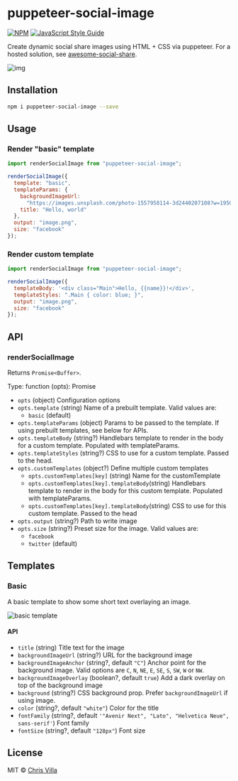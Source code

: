 # puppeteer-social-image

[![NPM](https://img.shields.io/npm/v/puppeteer-social-image.svg)](https://www.npmjs.com/package/puppeteer-social-image) [![JavaScript Style Guide](https://img.shields.io/badge/code_style-prettier-brightgreen.svg)](https://prettier.io)

Create dynamic social share images using HTML + CSS via puppeteer. For a hosted solution, see [awesome-social-share](https://github.com/chrisvxd/awesome-social-share).

![img](https://i.ibb.co/PwVm1ky/Artboard.png)

## Installation

```sh
npm i puppeteer-social-image --save
```

## Usage

### Render "basic" template

```js
import renderSocialImage from "puppeteer-social-image";

renderSocialImage({
  template: "basic",
  templateParams: {
    backgroundImageUrl:
      "https://images.unsplash.com/photo-1557958114-3d2440207108?w=1950&q=80",
    title: "Hello, world"
  },
  output: "image.png",
  size: "facebook"
});
```

### Render custom template

```js
import renderSocialImage from "puppeteer-social-image";

renderSocialImage({
  templateBody: '<div class="Main">Hello, {{name}}!</div>',
  templateStyles: ".Main { color: blue; }",
  output: "image.png",
  size: "facebook"
});
```

## API

### renderSocialImage

Returns `Promise<Buffer>`.

Type: function (opts): Promise

- `opts` (object) Configuration options
- `opts.template` (string) Name of a prebuilt template. Valid values are:
  - `basic` (default)
- `opts.templateParams` (object) Params to be passed to the template. If using prebuilt templates, see below for APIs.
- `opts.templateBody` (string?) Handlebars template to render in the body for a custom template. Populated with templateParams.
- `opts.templateStyles` (string?) CSS to use for a custom template. Passed to the head.
- `opts.customTemplates` (object?) Define multiple custom templates
  - `opts.customTemplates[key]` (string) Name for the customTemplate
  - `opts.customTemplates[key].templateBody`(string) Handlebars template to render in the body for this custom template. Populated with templateParams.
  - `opts.customTemplates[key].templateBody`(string) CSS to use for this custom template. Passed to the head
- `opts.output` (string?) Path to write image
- `opts.size` (string?) Preset size for the image. Valid values are:
  - `facebook`
  - `twitter` (default)

## Templates

### Basic

A basic template to show some short text overlaying an image.

![basic template](https://i.ibb.co/pvc16gx/Group.png)

#### API

- `title` (string) Title text for the image
- `backgroundImageUrl` (string?) URL for the background image
- `backgroundImageAnchor` (string?, default `"C"`) Anchor point for the background image. Valid options are `C`, `N`, `NE`, `E`, `SE`, `S`, `SW`, `W` or `NW`.
- `backgroundImageOverlay` (boolean?, default `true`) Add a dark overlay on top of the background image
- `background` (string?) CSS background prop. Prefer `backgroundImageUrl` if using image.
- `color` (string?, default `"white"`) Color for the title
- `fontFamily` (string?, default `'"Avenir Next", "Lato", "Helvetica Neue", sans-serif'`) Font family
- `fontSize` (string?, default `"128px"`) Font size

## License

MIT © [Chris Villa](http://www.chrisvilla.co.uk)
